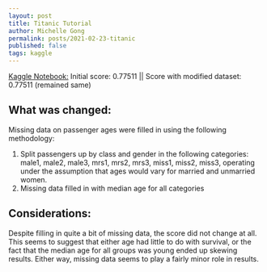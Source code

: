 ```yaml
---
layout: post
title: Titanic Tutorial
author: Michelle Gong
permalink: posts/2021-02-23-titanic
published: false
tags: kaggle
---
```


[Kaggle Notebook:](https://www.kaggle.com/mxg1040/getting-started-with-titanic)
Initial score: 0.77511 ||
Score with modified dataset: 0.77511 (remained same)

## What was changed:
Missing data on passenger ages were filled in using the following methodology:
1) Split passengers up by class and gender in the following categories: male1, male2, male3, mrs1, mrs2, mrs3, miss1, miss2, miss3, operating under the assumption that ages would vary for married and unmarried women.
2) Missing data filled in with median age for all categories

## Considerations:
Despite filling in quite a bit of missing data, the score did not change at all. This seems to suggest that either age had little to do with survival, or the fact that the median age for all groups was young ended up skewing results. Either way, missing data seems to play a fairly minor role in results.



